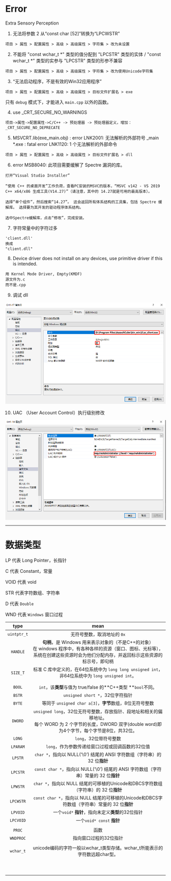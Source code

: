 # Error

Extra Sensory Perception



1. 无法将参数 2 从“const char [52]”转换为“LPCWSTR”

```
项目 > 属性 > 配置属性 > 高级 > 高级属性 > 字符集 > 改为未设置 
```



2. 不能将 "const wchar_t *" 类型的值分配到 "LPCSTR" 类型的实体 / "const wchar_t *" 类型的实参与 "LPCSTR" 类型的形参不兼容

```
项目 > 属性 > 配置属性 > 高级 > 高级属性 > 字符集 > 改为使用Unicode字符集
```



3. “无法启动程序，不是有效的Win32应用程序”

```
项目 > 属性 > 配置属性 > 高级 > 高级属性 > 目标文件扩展名 > exe
```

只有 `debug` 模式下，才能进入 `main.cpp` 以外的函数。



4. use _CRT_SECURE_NO_WARNINGS

```
项目->属性->配置属性->C/C++ -> 预处理器 -> 预处理器定义，增加：
_CRT_SECURE_NO_DEPRECATE
```



5. MSVCRT.lib(exe_main.obj) : error LNK2001: 无法解析的外部符号 _main
   *.exe : fatal error LNK1120: 1 个无法解析的外部命令

```
项目 > 属性 > 配置属性 > 高级 > 高级属性 > 目标文件扩展名 > dll
```



6. error MSB8040: 此项目需要缓解了 Spectre 漏洞的库。

```
打开“Visual Studio Installer”

“使用 C++ 的桌面开发”工作负荷，查看PC安装的MSVC的版本，“MSVC v142 - VS 2019 C++ x64/x86 生成工具(V14.27)”（请注意，其中的 14.27就是可用的最高版本）。

选择“单个组件”，然后搜索“14.27”。 这会返回所有体系结构的工具集，包括 Spectre 缓解库。 选择要为其开发的驱动程序体系结构。

选中Spectre缓解库，点击“修改”，完成安装。
```



7. 字符常量中的字符过多

```
'client.dll'
换成
"client.dll"
```



8. Device driver does not install on any devices, use primitive driver if this is intended.

```
用 Kernel Mode Driver, Empty(KMDF)
源文件为.c 
而不是.cpp
```



9. 调试 dll

![image-20210605141457364](assets/image-20210605141457364.png)



10. UAC （User Account Control）执行级别修改

![image-20210605150503278](assets/image-20210605150503278.png)







---

# 数据类型

LP 代表 Long Pointer，长指针

C 代表 Constant，常量

VOID 代表 void

STR 代表字符数组、字符串

D 代表 `Double`

WND 代表 `Windows` 窗口过程

|    type     |                             mean                             |
| :---------: | :----------------------------------------------------------: |
| `uintptr_t` |                 无符号整数，取消地址的 `0x`                  |
|  `HANDLE`   | **句柄**，是 Windows 用来表示对象的（不是C++的对象）<br>在 windows 程序中，有各种各样的资源（窗口、图标、光标等），系统在创建这些资源时会为他们分配内存，并返回标示这些资源的标示号，即句柄 |
|  `SIZE_T`   | 标准 C 库中定义的，在64位系统中为 `long long unsigned int`，非64位系统中为 `long unsigned int`。 |
|             |                                                              |
|             |                                                              |
|   `BOOL`    | `int`，该**类型**与值为 true/false 的**C++类型 **`bool`不同。 |
|   `BSTR`    |               `unsigned short *`，32位字符指针               |
|   `BYTE`    |   等同于 `unsigned char a[3]`，**字节**数组，8位无符号整数   |
|   `DWORD`   | `unsigned long`，32位无符号整数，存放指针、段地址和相关的偏移地址。<br>每个 WORD 为 2 个字节的长度，DWORD 双字(double word)即为4个字节，每个字节是8位，共32位。 |
|   `LONG`    |                    `long`，32位带符号整数                    |
|  `LPARAM`   |       `long`，作为参数传递给窗口过程或回调函数的32位值       |
|   `LPSTR`   | `char *`，指向以 NULL(‘\0’) 结尾的 ANSI 字符数组（字符串）的 32 位**指针** |
|  `LPCSTR`   | `const char *`，指向以 NULL(‘\0’) 结尾的 ANSI 字符数组（字符串）常量的 32 位**指针** |
|  `LPWSTR`   | `char *`，指向以 NULL 结尾的可移植的Unicode和DBCS字符数组（字符串）的 32 位**指针** |
|  `LPCWSTR`  | `const char *`，指向以 NULL 结尾的可移植的Unicode和DBCS字符数组（字符串）常量的 32 位**指针** |
|  `LPVOID`   |      一个`void*` **指针**，指向未定义**类型**的32位指针      |
|  `LPCVOID`  |                  一个`void* const` **指针**                  |
|             |                                                              |
|   `PROC`    |                             函数                             |
|  `WNDPROC`  |                    指向窗口过程的32位指针                    |
|             |                                                              |
|  `wchar_t`  | unicode编码的字符一般以wchar_t类型存储。wchar_t所能表示的字符数远超char型。 |
|             |                                                              |
|             |                                                              |
|             |                                                              |
|             |                                                              |
|             |                                                              |
|             |                                                              |
|             |                                                              |
|             |                                                              |
|             |                                                              |
|             |                                                              |

